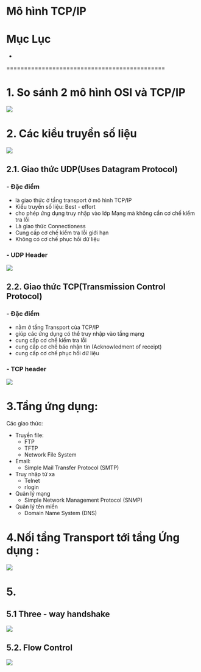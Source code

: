 # **Mô hình TCP/IP**
# Mục Lục
* 
=============================================
<a name=""></a>
# 1. So sánh 2 mô hình OSI và TCP/IP

<img src="C:\Users\Admin\Desktop\New folder (2)\Screenshot_2.png">

# 2. Các kiểu truyền số liệu

<img src="C:\Users\Admin\Desktop\New folder (2)\Screenshot_1.png">

## 2.1. Giao thức UDP(Uses Datagram Protocol)
### - Đặc điểm
 * là giao thức ở tầng transport ở mô hình TCP/IP
 * Kiểu truyền số liệu: Best - effort
 * cho phép ứng dụng truy nhập vào lớp Mạng mà không cần cơ chế kiểm tra lỗi
 * Là giao thức Connectioness
 *  Cung cấp cơ chế kiểm tra lỗi giới hạn
 * Không có cơ chế phục hồi dữ liệu
### - UDP Header

<img src="C:\Users\Admin\Desktop\New folder (2)\Screenshot_3.png">

## 2.2. Giao thức TCP(Transmission Control Protocol)
### - Đặc điểm
 * nằm ở tầng Transport của TCP/IP
 * giúp các ứng dụng có thể truy nhập vào tầng mạng
 * cung cấp cơ chế kiểm tra lỗi
 * cung cấp cơ chế báo nhận tin (Acknowledment of receipt)
 * cung cấp cơ chế phục hồi dữ liệu
### - TCP header
<img src="C:\Users\Admin\Desktop\New folder (2)\Screenshot_4.png">

# 3.Tầng ứng dụng:

Các giao thức:
* Truyền file:
  + FTP
  + TFTP
  + Network File System
* Email:
  + Simple Mail Transfer Protocol (SMTP)
* Truy nhập từ xa
  + Telnet
  + rlogin
* Quản lý mạng
  + Simple Network Management Protocol (SNMP)
* Quản lý tên miền
  + Domain Name System (DNS)
# 4.Nối tầng Transport tới tầng Ứng dụng :
<img src="C:\Users\Admin\Desktop\New folder (2)\Screenshot_5.png">

# 5. 

## 5.1 Three - way handshake 
<img src="C:\Users\Admin\Desktop\New folder (2)\Screenshot_6.png">

## 5.2. Flow Control

<img src="C:\Users\Admin\Desktop\New folder (2)\Screenshot_7.png">



 
